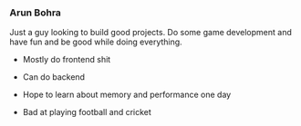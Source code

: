 ### Arun Bohra

Just a guy looking to build good projects. Do some game development and have fun and be good while doing everything.

- Mostly do frontend shit
- Can do backend
- Hope to learn about memory and performance one day

- Bad at playing football and cricket
